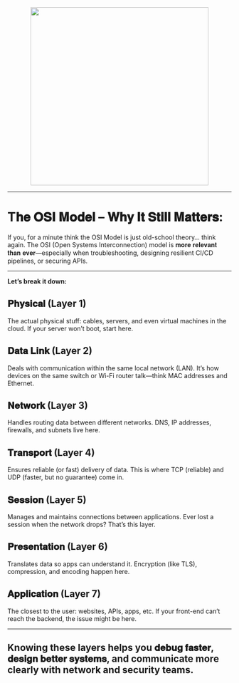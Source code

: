 <div align="center">
<img width="400" src="https://media.licdn.com/dms/image/v2/D4E22AQG_1SQbt191Uw/feedshare-shrink_2048_1536/B4EZbDuFuPGcAo-/0/1747040361941?e=1750291200&v=beta&t=fu9FqvB1M672_-gYjWqvxfciLulYHEfQ0wylIhqw9uM" />
</div>

---

# T𝐡𝐞 𝐎𝐒𝐈 𝐌𝐨𝐝𝐞𝐥 – 𝐖𝐡𝐲 𝐈𝐭 𝐒𝐭𝐢𝐥𝐥 𝐌𝐚𝐭𝐭𝐞𝐫𝐬:

If you, for a minute think the OSI Model is just old-school theory… think again.
The OSI (Open Systems Interconnection) model is 𝐦𝐨𝐫𝐞 𝐫𝐞𝐥𝐞𝐯𝐚𝐧𝐭 𝐭𝐡𝐚𝐧 𝐞𝐯𝐞𝐫—especially when troubleshooting, designing resilient CI/CD pipelines, or securing APIs.

---

**Let’s break it down:**

## 𝐏𝐡𝐲𝐬𝐢𝐜𝐚𝐥 (Layer 1)
The actual physical stuff: cables, servers, and even virtual machines in the cloud. If your server won’t boot, start here. 

## 𝐃𝐚𝐭𝐚 𝐋𝐢𝐧𝐤 (Layer 2) 
Deals with communication within the same local network (LAN). It’s how devices on the same switch or Wi-Fi router talk—think MAC addresses and Ethernet. 

## 𝐍𝐞𝐭𝐰𝐨𝐫𝐤 (Layer 3)
Handles routing data between different networks. DNS, IP addresses, firewalls, and subnets live here. 

## 𝐓𝐫𝐚𝐧𝐬𝐩𝐨𝐫𝐭 (Layer 4) 
Ensures reliable (or fast) delivery of data. This is where TCP (reliable) and UDP (faster, but no guarantee) come in. 

## 𝐒𝐞𝐬𝐬𝐢𝐨𝐧 (Layer 5)
Manages and maintains connections between applications. Ever lost a session when the network drops? That’s this layer. 

## 𝐏𝐫𝐞𝐬𝐞𝐧𝐭𝐚𝐭𝐢𝐨𝐧 (Layer 6)
Translates data so apps can understand it. Encryption (like TLS), compression, and encoding happen here. 

## 𝐀𝐩𝐩𝐥𝐢𝐜𝐚𝐭𝐢𝐨𝐧 (Layer 7)
The closest to the user: websites, APIs, apps, etc. If your front-end can’t reach the backend, the issue might be here. 

---

## Knowing these layers helps you 𝐝𝐞𝐛𝐮𝐠 𝐟𝐚𝐬𝐭𝐞𝐫, 𝐝𝐞𝐬𝐢𝐠𝐧 𝐛𝐞𝐭𝐭𝐞𝐫 𝐬𝐲𝐬𝐭𝐞𝐦𝐬, and communicate more clearly with network and security teams.

